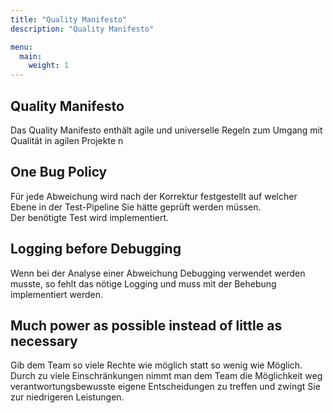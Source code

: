 ```yaml
---
title: "Quality Manifesto"
description: "Quality Manifesto"

menu:
  main:
    weight: 1
---
```

Quality Manifesto
-----------------

Das Quality Manifesto enthält agile und universelle Regeln zum Umgang mit Qualität in agilen Projekte n

**One Bug Policy**
------------------

Für jede Abweichung wird nach der Korrektur festgestellt auf welcher Ebene in der Test-Pipeline Sie hätte geprüft werden müssen.  
Der benötigte Test wird implementiert.

****Logging before Debugging****
--------------------------------

Wenn bei der Analyse einer Abweichung Debugging verwendet werden musste, so fehlt das nötige Logging und muss mit der Behebung implementiert werden.

****Much power as possible instead of little as necessary****
-------------------------------------------------------------

Gib dem Team so viele Rechte wie möglich statt so wenig wie Möglich. Durch zu viele Einschränkungen nimmt man dem Team die Möglichkeit weg verantwortungsbewusste eigene Entscheidungen zu treffen und zwingt Sie zur niedrigeren Leistungen.
